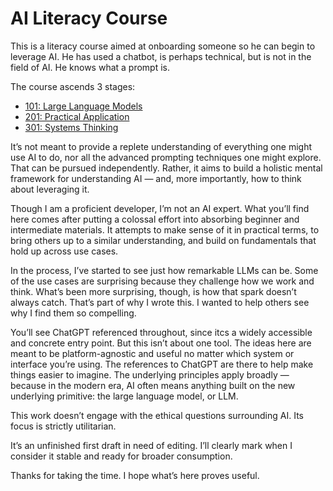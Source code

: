 # AI Literacy Course

This is a literacy course aimed at onboarding someone so he can begin to leverage AI. He has used a chatbot, is perhaps technical, but is not in the field of AI. He knows what a prompt is.

The course ascends 3 stages:

* [101: Large Language Models](./101/)
* [201: Practical Application](./201/)
* [301: Systems Thinking](./301/)

It’s not meant to provide a replete understanding of everything one might use AI to do, nor all the advanced prompting techniques one might explore. That can be pursued independently. Rather, it aims to build a holistic mental framework for understanding AI — and, more importantly, how to think about leveraging it.

Though I am a proficient developer, I’m not an AI expert. What you’ll find here comes after putting a colossal effort into absorbing beginner and intermediate materials.  It attempts to make sense of it in practical terms, to bring others up to a similar understanding, and build on fundamentals that hold up across use cases.

In the process, I’ve started to see just how remarkable LLMs can be. Some of the use cases are surprising because they challenge how we work and think. What’s been more surprising, though, is how that spark doesn’t always catch. That’s part of why I wrote this. I wanted to help others see why I find them so compelling.

You’ll see ChatGPT referenced throughout, since itcs a widely accessible and concrete entry point. But this isn’t about one tool. The ideas here are meant to be platform-agnostic and useful no matter which system or interface you’re using. The references to ChatGPT are there to help make things easier to imagine. The underlying principles apply broadly — because in the modern era, AI often means anything built on the new underlying primitive: the large language model, or LLM.

This work doesn’t engage with the ethical questions surrounding AI. Its focus is strictly utilitarian.

It’s an unfinished first draft in need of editing. I’ll clearly mark when I consider it stable and ready for broader consumption.

Thanks for taking the time. I hope what’s here proves useful.
